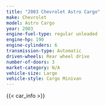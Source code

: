 ```yaml
---
title: "2003 Chevrolet Astro Cargo"
make: Chevrolet
model: Astro Cargo
year: 2003
engine-fuel-type: regular unleaded
engine-hp: 190
engine-cylinders: 6
transmission-type: Automatic
driven-wheels: Rear wheel drive
number-of-doors: 3
market-category: N/A
vehicle-size: Large
vehicle-style: Cargo Minivan
---
```


{{< car_info >}}
